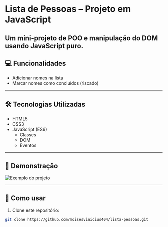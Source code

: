 # Lista de Pessoas – Projeto em JavaScript

Um mini-projeto de **POO e manipulação do DOM** usando JavaScript puro.  
---

## 💻 Funcionalidades

- Adicionar nomes na lista
- Marcar nomes como concluídos (riscado)
---

## 🛠 Tecnologias Utilizadas

- HTML5
- CSS3
- JavaScript (ES6)
  - Classes
  - DOM
  - Eventos

---

## 📸 Demonstração

![Exemplo do projeto](https://link-da-sua-imagem-aqui.com/imagem.png)

---

## 🚀 Como usar

1. Clone este repositório:
```bash
git clone https://github.com/moisesvinicius404/lista-pessoas.git
